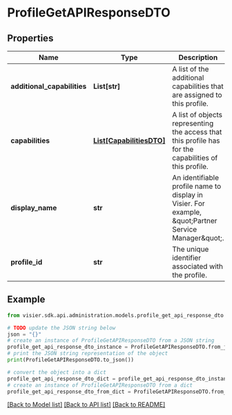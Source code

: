 # ProfileGetAPIResponseDTO


## Properties

Name | Type | Description | Notes
------------ | ------------- | ------------- | -------------
**additional_capabilities** | **List[str]** | A list of the additional capabilities that are assigned to this profile. | [optional] 
**capabilities** | [**List[CapabilitiesDTO]**](CapabilitiesDTO.md) | A list of objects representing the access that this profile has for the capabilities of this profile. | [optional] 
**display_name** | **str** | An identifiable profile name to display in Visier. For example, \&quot;Partner Service Manager\&quot;. | [optional] 
**profile_id** | **str** | The unique identifier associated with the profile. | [optional] 

## Example

```python
from visier.sdk.api.administration.models.profile_get_api_response_dto import ProfileGetAPIResponseDTO

# TODO update the JSON string below
json = "{}"
# create an instance of ProfileGetAPIResponseDTO from a JSON string
profile_get_api_response_dto_instance = ProfileGetAPIResponseDTO.from_json(json)
# print the JSON string representation of the object
print(ProfileGetAPIResponseDTO.to_json())

# convert the object into a dict
profile_get_api_response_dto_dict = profile_get_api_response_dto_instance.to_dict()
# create an instance of ProfileGetAPIResponseDTO from a dict
profile_get_api_response_dto_from_dict = ProfileGetAPIResponseDTO.from_dict(profile_get_api_response_dto_dict)
```
[[Back to Model list]](../README.md#documentation-for-models) [[Back to API list]](../README.md#documentation-for-api-endpoints) [[Back to README]](../README.md)


